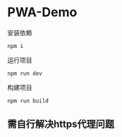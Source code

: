 # PWA-Demo

安装依赖

```shell
npm i
```

运行项目

```shell
npm run dev
```

构建项目

```shell
npm run build
```

## 需自行解决https代理问题
